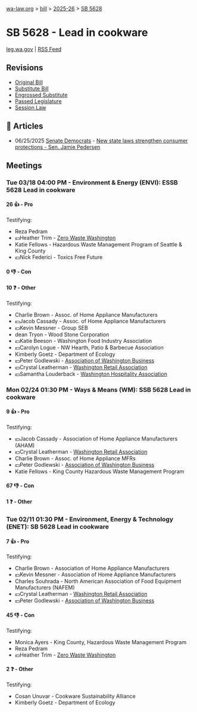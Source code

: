 [wa-law.org](/) > [bill](/bill/) > [2025-26](/bill/2025-26/) > [SB 5628](/bill/2025-26/sb/5628/)

# SB 5628 - Lead in cookware
[leg.wa.gov](https://app.leg.wa.gov/billsummary?BillNumber=5628&Year=2025&Initiative=false) | [RSS Feed](./rss.xml)

## Revisions
* [Original Bill](1/)
* [Substitute Bill](S/)
* [Engrossed Substitute](S.E/)
* [Passed Legislature](S.PL/)
* [Session Law](S.SL/)

## 📰 Articles
* 06/25/2025 [Senate Democrats](/org/senate_democrats/) - [New state laws strengthen consumer protections - Sen. Jamie Pedersen](https://senatedemocrats.wa.gov/pedersen/2025/06/25/new-state-laws-strengthen-consumer-protections/#:~:text=SB%205628)

## Meetings
### Tue 03/18 04:00 PM - Environment & Energy (ENVI): ESSB 5628 Lead in cookware
#### 26 👍 - Pro
Testifying:
* Reza Pedram
* 💵Heather Trim - [Zero Waste Washington](/org/zero_waste_washington/)
* Katie Fellows - Hazardous Waste Management Program of Seattle & King County
* 💵Nick Federici - Toxics Free Future

#### 0 👎 - Con

#### 10 ❓ - Other
Testifying:
* Charlie Brown - Assoc. of Home Appliance Manufacturers
* 💵Jacob Cassady - Assoc. of Home Appliance Manufacturers
* 💵Kevin Messner - Group SEB
* dean Tryon - Wood Stone Corporation
* 💵Katie Beeson - Washington Food Industry Association
* 💵Carolyn Logue - NW Hearth, Patio & Barbecue Association
* Kimberly Goetz - Department of Ecology
* 💵Peter Godlewski - [Association of Washington Business](/org/association_of_washington_business/)
* 💵Crystal Leatherman - [Washington Retail Association](/org/washington_retail_association/)
* 💵Samantha Louderback - [Washington Hospitality Association](/org/washington_hospitality_association/)

### Mon 02/24 01:30 PM - Ways & Means (WM): SSB 5628 Lead in cookware
#### 9 👍 - Pro
Testifying:
* 💵Jacob Cassady - Association of Home Appliance Manufacturers (AHAM)
* 💵Crystal Leatherman - [Washington Retail Association](/org/washington_retail_association/)
* Charlie Brown - Assoc. of Home Appliance MFRs
* 💵Peter Godlewski - [Association of Washington Business](/org/association_of_washington_business/)
* Katie Fellows - King County Hazardous Waste Management Program

#### 67 👎 - Con

#### 1 ❓ - Other

### Tue 02/11 01:30 PM - Environment, Energy & Technology (ENET): SB 5628 Lead in cookware
#### 7 👍 - Pro
Testifying:
* Charlie Brown - Association of Home Appliance Manufacturers
* 💵Kevin Messner - Association of Home Appliance Manufacturers
* Charles Souhrada - North American Association of Food Equipment Manufacturers (NAFEM)
* 💵Crystal Leatherman - [Washington Retail Association](/org/washington_retail_association/)
* 💵Peter Godlewski - [Association of Washington Business](/org/association_of_washington_business/)

#### 45 👎 - Con
Testifying:
* Monica Ayers - King County, Hazardous Waste Management Program
* Reza Pedram
* 💵Heather Trim - [Zero Waste Washington](/org/zero_waste_washington/)

#### 2 ❓ - Other
Testifying:
* Cosan Unuvar - Cookware Sustainability Alliance
* Kimberly Goetz - Department of Ecology
